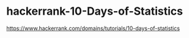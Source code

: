 # hackerrank-10-Days-of-Statistics
https://www.hackerrank.com/domains/tutorials/10-days-of-statistics
